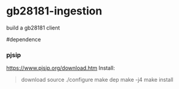 # gb28181-ingestion
build a gb28181 client

#dependence
### pjsip
https://www.pjsip.org/download.htm
Install:
> download source
> ./configure
> make dep
> make -j4
> make install